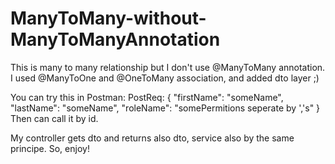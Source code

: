 # ManyToMany-without-ManyToManyAnnotation

This is many to many relationship but I don't use @ManyToMany annotation.
I used @ManyToOne and @OneToMany association, and added dto layer ;)

You can try this in Postman:
PostReq:
{
    "firstName": "someName",
    "lastName": "someName",
    "roleName": "somePermitions seperate by ','s"
}
Then can call it by id.

My controller gets dto and returns also dto, service also by the same principe.
So, enjoy!
